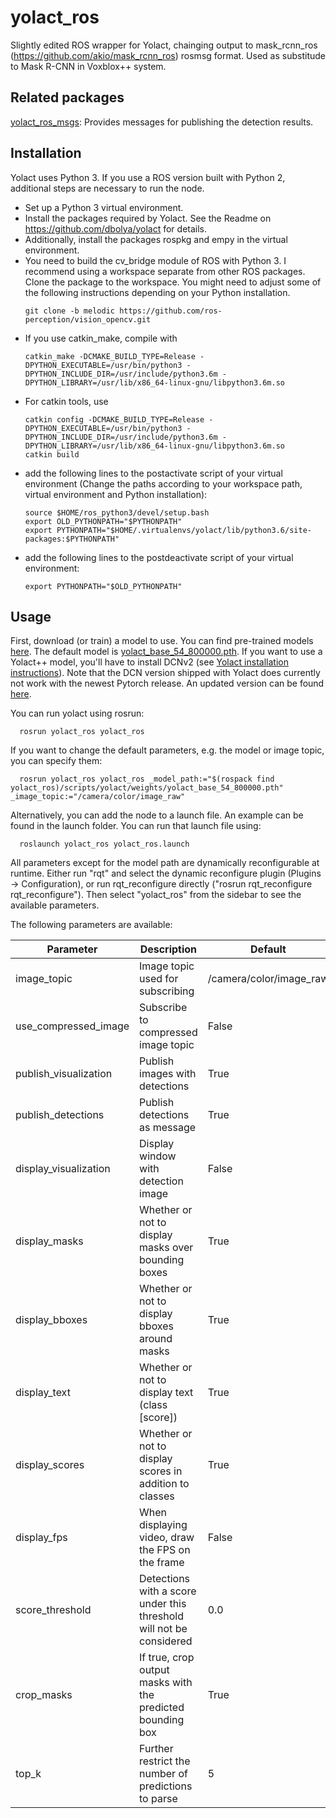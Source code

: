 # yolact_ros

Slightly edited ROS wrapper for Yolact, chainging output to mask_rcnn_ros (https://github.com/akio/mask_rcnn_ros) rosmsg format. Used as substitude to Mask R-CNN in Voxblox++ system.

## Related packages

[yolact_ros_msgs](https://github.com/Eruvae/yolact_ros_msgs): Provides messages for publishing the detection results.

## Installation

Yolact uses Python 3. If you use a ROS version built with Python 2, additional steps are necessary to run the node.

- Set up a Python 3 virtual environment.
- Install the packages required by Yolact. See the Readme on https://github.com/dbolya/yolact for details.
- Additionally, install the packages rospkg and empy in the virtual environment.
- You need to build the cv_bridge module of ROS with Python 3. I recommend using a workspace separate from other ROS packages. Clone the package to the workspace. You might need to adjust some of the following instructions depending on your Python installation.
  ```Shell
  git clone -b melodic https://github.com/ros-perception/vision_opencv.git
  ```
- If you use catkin_make, compile with
  ```Shell
  catkin_make -DCMAKE_BUILD_TYPE=Release -DPYTHON_EXECUTABLE=/usr/bin/python3 -DPYTHON_INCLUDE_DIR=/usr/include/python3.6m -DPYTHON_LIBRARY=/usr/lib/x86_64-linux-gnu/libpython3.6m.so
  ```
- For catkin tools, use
  ```Shell
  catkin config -DCMAKE_BUILD_TYPE=Release -DPYTHON_EXECUTABLE=/usr/bin/python3 -DPYTHON_INCLUDE_DIR=/usr/include/python3.6m -DPYTHON_LIBRARY=/usr/lib/x86_64-linux-gnu/libpython3.6m.so
  catkin build
  ```
- add the following lines to the postactivate script of your virtual environment (Change the paths according to your workspace path, virtual environment and Python installation):
  ```Shell
  source $HOME/ros_python3/devel/setup.bash
  export OLD_PYTHONPATH="$PYTHONPATH"
  export PYTHONPATH="$HOME/.virtualenvs/yolact/lib/python3.6/site-packages:$PYTHONPATH"
  ```
- add the following lines to the postdeactivate script of your virtual environment:
  ```Shell
  export PYTHONPATH="$OLD_PYTHONPATH"
  ```

## Usage

First, download (or train) a model to use. You can find pre-trained models [here](https://github.com/dbolya/yolact#evaluation). The default model is [yolact_base_54_800000.pth](https://drive.google.com/file/d/1UYy3dMapbH1BnmtZU4WH1zbYgOzzHHf_/view?usp=sharing). If you want to use a Yolact++ model, you'll have to install DCNv2 (see [Yolact installation instructions](https://github.com/dbolya/yolact#installation)). Note that the DCN version shipped with Yolact does currently not work with the newest Pytorch release. An updated version can be found [here](https://github.com/jinfagang/DCNv2_latest).

You can run yolact using rosrun:
```Shell
  rosrun yolact_ros yolact_ros
```

If you want to change the default parameters, e.g. the model or image topic, you can specify them:
```Shell
  rosrun yolact_ros yolact_ros _model_path:="$(rospack find yolact_ros)/scripts/yolact/weights/yolact_base_54_800000.pth" _image_topic:="/camera/color/image_raw"
```

Alternatively, you can add the node to a launch file. An example can be found in the launch folder. You can run that launch file using:
```Shell
  roslaunch yolact_ros yolact_ros.launch
```

All parameters except for the model path are dynamically reconfigurable at runtime. Either run "rqt" and select the dynamic reconfigure plugin (Plugins -> Configuration), or run rqt_reconfigure directly ("rosrun rqt_reconfigure rqt_reconfigure"). Then select "yolact_ros" from the sidebar to see the available parameters.

The following parameters are available:

| Parameter             | Description                                                         | Default                 |
|-----------------------|---------------------------------------------------------------------|-------------------------|
| image_topic           | Image topic used for subscribing                                    | /camera/color/image_raw |
| use_compressed_image  | Subscribe to compressed image topic                                 | False                   |
| publish_visualization | Publish images with detections                                      | True                    |
| publish_detections    | Publish detections as message                                       | True                    |
| display_visualization | Display window with detection image                                 | False                   |
| display_masks         | Whether or not to display masks over bounding boxes                 | True                    |
| display_bboxes        | Whether or not to display bboxes around masks                       | True                    |
| display_text          | Whether or not to display text (class [score])                      | True                    |
| display_scores        | Whether or not to display scores in addition to classes             | True                    |
| display_fps           | When displaying video, draw the FPS on the frame                    | False                   |
| score_threshold       | Detections with a score under this threshold will not be considered | 0.0                     |
| crop_masks            | If true, crop output masks with the predicted bounding box          | True                    |
| top_k                 | Further restrict the number of predictions to parse                 | 5                       |
